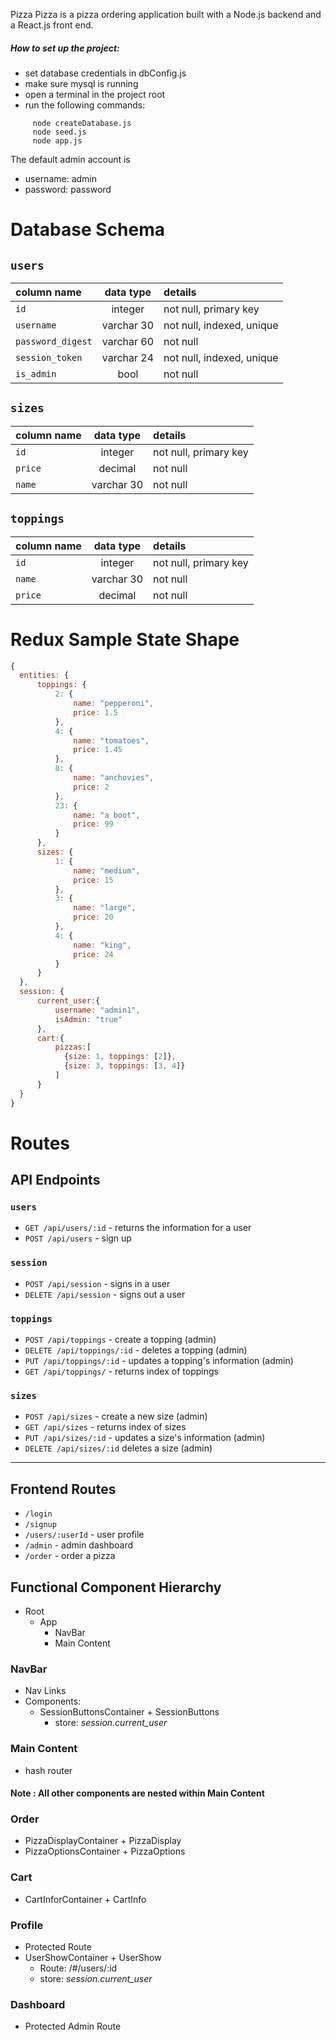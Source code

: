 
Pizza Pizza is a pizza ordering application built with a Node.js backend and a React.js front end.

##### How to set up the project:
  * set database credentials in dbConfig.js
  * make sure mysql is running
  * open a terminal in the project root
  * run the following commands:
````
     node createDatabase.js
     node seed.js
     node app.js
````
       
  The default admin account is 
  * username: admin 
  * password: password

# Database Schema

## `users`
| column name       | data type | details                   |
|:------------------|:---------:|:--------------------------|
| `id`              | integer   | not null, primary key     |
| `username`        | varchar 30| not null, indexed, unique |            
| `password_digest` | varchar 60| not null                  |
| `session_token`   | varchar 24| not null, indexed, unique |
| `is_admin`        | bool      | not null                  | 
  
## `sizes`
| column name          | data type | details                        |
|:---------------------|:---------:|:-------------------------------|
| `id`                 | integer   | not null, primary key          |
| `price`              | decimal   | not null                       |
| `name`               | varchar 30| not null                       |

## `toppings`
| column name          | data type | details                        |
|:---------------------|:---------:|:-------------------------------|
| `id`                 | integer   | not null, primary key          |
| `name`               | varchar 30| not null                       |
| `price`              | decimal   | not null                       |

# Redux Sample State Shape

````js
{
  entities: {
      toppings: {
          2: {
              name: "pepperoni",
              price: 1.5
          },
          4: {
              name: "tomatoes",
              price: 1.45
          },
          8: {
              name: "anchovies",
              price: 2
          },
          23: {
              name: "a boot",
              price: 99
          }
      },
      sizes: {
          1: {
              name: "medium",
              price: 15
          },
          3: {
              name: "large",
              price: 20
          },
          4: {
              name: "king",
              price: 24
          }
      }
  },
  session: {
      current_user:{
          username: "admin1",
          isAdmin: "true"
      },
      cart:{
          pizzas:[
            {size: 1, toppings: [2]},
            {size: 3, toppings: [3, 4]}            
          ]
      }
  }
}
````
# Routes

## API Endpoints

### `users`
+ `GET /api/users/:id` - returns the information for a user
+ `POST /api/users` - sign up

### `session`
+ `POST /api/session` - signs in a user
+ `DELETE /api/session` - signs out a user

### `toppings`
+ `POST /api/toppings` - create a topping (admin)
+ `DELETE /api/toppings/:id` - deletes a topping (admin)
+ `PUT /api/toppings/:id` - updates a topping's information (admin)
+ `GET /api/toppings/` - returns index of toppings

### `sizes`
+ `POST /api/sizes` - create a new size (admin)
+ `GET /api/sizes` - returns index of sizes 
+ `PUT /api/sizes/:id` - updates a size's information (admin)
+ `DELETE /api/sizes/:id` deletes a size (admin)
---
## Frontend Routes
+ `/login`
+ `/signup`
+ `/users/:userId` - user profile
+ `/admin` - admin dashboard
+ `/order` - order a pizza

## Functional Component Hierarchy
* Root
  * App
    * NavBar
    * Main Content

### NavBar
  * Nav Links
  * Components: 
    * SessionButtonsContainer + SessionButtons
      * store: _session.current\_user_

### Main Content
  * hash router

#### **Note** : All other components are nested within Main Content

### Order
  * PizzaDisplayContainer + PizzaDisplay
  * PizzaOptionsContainer + PizzaOptions 

### Cart
  * CartInforContainer + CartInfo 

### Profile
  * Protected Route
  * UserShowContainer + UserShow
    * Route: /#/users/:id
    * store: _session.current\_user_ 

### Dashboard
  * Protected Admin Route
